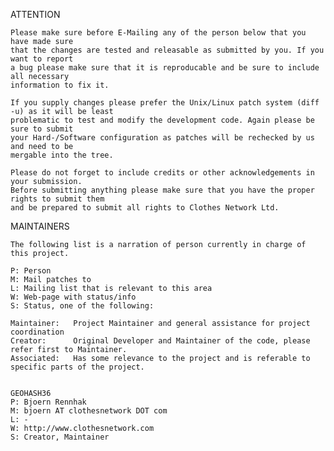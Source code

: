 ATTENTION

    Please make sure before E-Mailing any of the person below that you have made sure
    that the changes are tested and releasable as submitted by you. If you want to report
    a bug please make sure that it is reproducable and be sure to include all necessary
    information to fix it.

    If you supply changes please prefer the Unix/Linux patch system (diff -u) as it will be least
    problematic to test and modify the development code. Again please be sure to submit
    your Hard-/Software configuration as patches will be rechecked by us and need to be
    mergable into the tree.

    Please do not forget to include credits or other acknowledgements in your submission.
    Before submitting anything please make sure that you have the proper rights to submit them
    and be prepared to submit all rights to Clothes Network Ltd.


MAINTAINERS

    The following list is a narration of person currently in charge of this project.

    P: Person
    M: Mail patches to
    L: Mailing list that is relevant to this area
    W: Web-page with status/info
    S: Status, one of the following: 

    Maintainer:   Project Maintainer and general assistance for project coordination
    Creator:      Original Developer and Maintainer of the code, please refer first to Maintainer.
    Associated:   Has some relevance to the project and is referable to specific parts of the project.


    GEOHASH36
    P: Bjoern Rennhak
    M: bjoern AT clothesnetwork DOT com
    L: -
    W: http://www.clothesnetwork.com
    S: Creator, Maintainer



